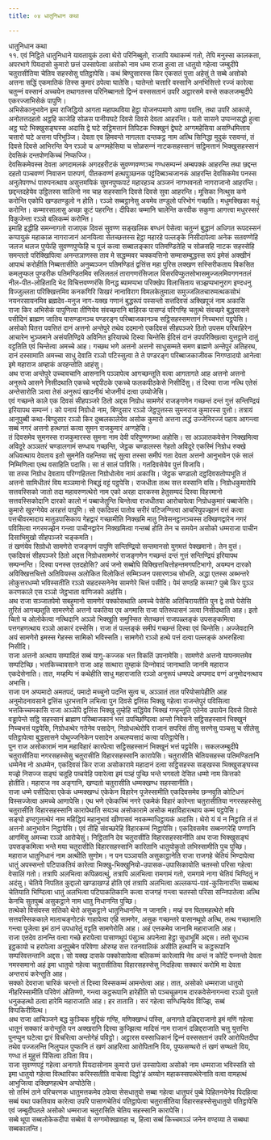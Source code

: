 ```yaml
---
title: ०४ धातुनिधान कथा

---
```

धातुनिधान कथा  
११. एवं निट्ठिते धातुनिधाने यावतायुकं ठत्वा थेरो परिनिब्बुतो, राजापि यथाकम्मं गतो, तेपि मनुस्सा कालकता, अपरभागे पियदासो कुमारो छत्तं उस्सापेत्वा असोको नाम धम्म राजा हुत्वा ता धातुयो गहेत्वा जम्बुदीपे चतुरासीतिया चेतिय सहस्सेसु पतिट्ठापेसि। कथं बिण्दुसारस्स किर एकसतं पुत्ता अहेसुं ते सब्बे असोको अत्तना सद्धिं एकमातिकं तिस्स कुमारं ठपेत्वा घातेसि। घातेन्तो चत्तारि वस्सानि अनभिसित्तो रज्‍जं कारेत्वा चतुन्‍नं वस्सानं अच्‍चयेन तथागतस्स परिनिब्बानतो द्विन्‍नं वस्ससतानं उपरि अट्ठारसमे वस्से सकलजम्बुदीपे एकरज्‍जाभिसेकं पापुणि।  
अभिसेकानुभावेन इमा राजिद्धियो आगता महापथविया हेट्ठा योजनप्पमाणे आणा पवत्ति, तथा उपरि आकासे, अनोतत्तदहतो अट्ठहि काजेहि सोळस पानीयघटे दिवसे दिवसे देवता आहरन्ति। यतो सासने उप्पन्‍नसद्धो हुत्वा अट्ठ घटे भिक्खुसङ्घस्स अदासि द्वे घटे सट्ठिमत्तानं तिपिटक भिक्खुनं द्वेघटे अग्गमहेसिया असण्धिमित्ताय चत्तारो घटे अत्तना परिभुञ्‍जि। देवता एव हिमवन्ते नागलता दन्तकट्ठ नाम अत्थि सिनिद्धा मुदुकं रसवन्तं, तं दिवसे दिवसे आभिरन्ति येन रञ्‍ञो च अग्गमहेसिया च सोळसन्‍नं नाटकसहस्सानं सट्ठिमत्तानं भिक्खुसहस्सानं देवसिकं दन्तपोणकिच्‍चं निप्फज्‍जि।  
देवसिकमेवस्स देवता अगदामलकं अगदहरीटकं सुवण्णवण्णञ्‍च गण्धसम्पन्‍नं अम्बपक्‍कं आहरन्ति तथा छद्दन्त दहतो पञ्‍चवण्णं निवासन पारुपणं, पीतकवण्णं हत्थपुञ्छनक पट्टंदिब्बञ्‍चजानकं आहरन्ति देवसिकमेव पनस्स अनुलेपगण्धं पारुपनत्थाय असुत्तमयिकं सुमनपुप्फपटं महारहञ्‍च अञ्‍जनं नागभवनतो नागराजानो आहरन्ति। छद्दन्तदहेयेव उट्ठितस्स सालिनो नव चाह सहस्सानि दिवसे दिवसे सुवा आहरन्ति। मूसिका नित्थुस कणे करोन्ति एकोपि खण्डतण्डुलो न होति। रञ्‍ञो सब्बट्ठानेसु अयमेव तण्डुलो परिभोगं गच्छति। मधुमक्खिका मधुं करोन्ति। कम्मारसालासु अच्छा कूटं पहरन्ति। दीपिका चम्मानि चालेन्ति करवीक सकुणा आगत्त्वा मधुरस्सरं विकुजेन्ता रञ्‍ञो बलिकम्मं करोन्ति।  
इमाहि इद्धीहि समन्‍नागतो राजाएक दिवसं सुवण्ण सङ्खलिक बण्धनं पेसेत्वा चतुन्‍नं बुद्धानं अधिगत रूपदस्सनं कप्पायुकं महाकाळ नागराजानं आनयित्वा सेतच्छत्तस्स हेट्ठा महारहे पल्‍लङ्के निसीदापेत्वा अनेक सतवण्णेहि जलज थलज पुप्फेहि सुवण्णपुप्फेहि च पूजं कत्वा सब्बालङ्कार पतिमण्डितेहि च सोळसहि नाटक सहस्सेहि समन्ततो परिक्खिपित्वा अनन्तञाणस्स ताव मे सद्धम्मवर चक्‍कवत्तिनो सम्मासम्बुद्धस्स रूपं इमेसं अक्खीनं आपाथं करोहीति निब्बत्तासीति अनुब्यञ्‍जन पतिमण्डितं द्वत्तिंस महा पुरिस लक्खण सस्सिरीकताय विकसित कमलुप्फल पुण्डरीक पतिमण्डितमिव सलिलतलं तारागणरंसिजाल विसरविप्फुतसोभासमुज्‍जलमिवगगनतलं नील-पीत-लोहितादि भेद विचित्तवण्णरंसि विनद्ध ब्यामप्पभा परिक्खेप विलासिताय सञ्झप्पभानुराग इण्दधनु विज्‍जुल्‍लता परिक्खित्तमिव कनकगिरि सिखरं नानाविराग विमलकेतुमाला समुज्‍जलितचारुमत्थकसोभं नयनरसायनमिव ब्रह्मदेव-मनुज नाग-यक्ख गणानं बुद्धरूपं पस्सन्तो सत्तदिवसं अक्खिपूजं नाम अकासि  
राजा किर अभिसेकं पापुणित्वा तीणियेव संवच्छरानि बाहिरक पासण्डं परिगण्हि चतुत्थे संवच्छरे बुद्धसासने पसीदिनं ब्राह्मण जातिय पासण्डानञ्‍च पण्डरङ्ग परिब्बाजकानञ्‍च सट्ठिसहस्समत्तानं निच्‍चभत्तं पट्ठपेसि।  
असोको पितरा पवत्तितं दानं अत्तनो अन्तेपुरे तथेव ददमानो एकदिवसं सीहपञ्‍जरे ठितो उपसम परिबाहिरेन आचारेन भुञ्‍जमाने असंयतिण्द्रिये अविनित इरियापथे दिस्वा चिन्तेसि ईदिसं दानं उपपरिक्खित्वा युत्तट्ठाने दातुं वट्टतिति एवं चिन्तेत्वा अमच्‍चे आह। गच्छथ भणे अत्तनो अत्तनो साधुसम्मते समण ब्राह्मणे अन्तेपुरं अतिहरथ, दानं दस्सामाति अमच्‍चा साधु देवाति रञ्‍ञो पटिस्सुत्वा ते ते पण्डरङ्ग परिब्बाजकाजीवक निगण्ठादयो आनेत्वा इमे महाराज अम्हाकं अरहन्तोति आहंसु।  
अथ राजा अन्तेपुरे उच्‍चावचानि आसनानि पञ्‍ञापेत्व आगच्छन्तूति वत्वा आगतागते आह अत्तनो अत्तनो अनुरूपे आसने निसीदथाति एकच्‍चे भद्दपीठके एकच्‍चे फलकपीठकेसे निसीदिंसु। तं दिस्वा राजा नत्थि एतेसं अन्तेसारोति ञत्वा तेसं अनुरूपं खादनीयं भोजनीयं दत्वा उय्योजेसि।  
एवं गच्छन्ते काले एक दिवसं सीहपञ्‍जरे ठितो अद्दस निग्रोध सामणेरं राजङ्गणेन गच्छन्तं दन्तं गुत्तं सन्तिण्द्रियं इरियापथ सम्पन्‍नं। को पनायं निग्रोधो नाम, बिण्दुसार रञ्‍ञो जेट्ठपुत्तस्स सुमनराज कुमारस्स पुत्तो। तत्रायं आनुपुब्बी कथा-बिण्दुसार रञ्‍ञो किर दुब्बलकालेयेव असोक कुमारो अत्तना लद्धं उज्‍जेनिरज्‍जं पहाय आगन्त्वा सब्बं नगरं अत्तनो हत्थगतं कत्वा सुमन राजकुमारं अग्गहेसि।  
तं दिवसमेव सुमनस्स राजकुमारस्स सुमना नाम देवी परिपुण्णगब्भा अहोसि। सा अञ्‍ञातकवेसेन निक्खमित्वा अविदूरे अञ्‍ञतरं चण्डालगामं सण्धाय गच्छन्ति, जेट्ठक चण्डालस्स गेहतो अविदूरे एकस्मिं निग्रोध रुक्खे अधिवत्थाय देवताय इतो सुमनेति वहन्तिया सद्दं सुत्वा तस्सा समीपं गता देवता अत्तनो आनुभावेन एकं सालं निम्मिणित्वा एत्थ वसाहिति पदासि। सा तं सालं पाविसि। गतदिवसेयेव पुत्तं विजायि।  
सा तस्स निग्रोध देवताय परिग्गहितत्ता निग्रोधोत्वेव नामं अकासि। जेट्ठक चण्डालो दट्ठदिवसतोप्पभूति तं अत्तनो सामिधीतरं विय मञ्‍ञमानो निबद्धं वट्टं पट्ठपेसि। राजधीता तत्थ सत्त वस्सानि वसि। निग्रोधकुमारोपि सत्तवस्सिको जातो तदा महावरुणत्थेरो नाम एको अरहा दारकस्स हेतुसम्पदं दिस्वा विहरमानो सत्तवस्सिकोदानि दारको कालो नं पब्बाजेतुन्ति चिन्तेत्वा राजधीतया आरोचापेत्वा निग्रोधकुमारं पब्बाजेसि। कुमारो खुरग्गेयेव अरहत्तं पापुणि। सो एकदिवसं पातोव सरीरं पटिजग्गित्वा आचरियुपज्झानं वत्तं कत्वा पत्तचीवरमादाय मातुउपासिकाय गेहद्वारं गच्छामीति निक्खमि मातु निवेसनट्ठानञ्‍चस्स दक्खिणद्वारेन नगरं पविसित्वा नगरमज्झेन गन्त्वा पाचीनद्वारेन निक्खमित्वा गन्तब्बं होति तेन च समयेन असोको धम्मराजा पाचीन दिसाभिमुखो सीहपञ्‍जरे चङ्कमति।  
तं खणंयेव सिग्रोधो सामणेरो राजङ्गणं पापुणि सन्तिण्द्रियो सन्तमानसो युगमत्तं पेक्खमानो। तेन वुत्तं। एकदिवसं सीहपञ्‍जरे ठितो अद्दस निग्रोधसामणेरं राजङ्गणेन गच्छन्तं दन्तं गुत्तं सन्तिण्द्रियं इरियापथ सम्पन्‍नन्ति। दिस्वा पनस्स एतदहोसि? अयं जनो सब्बोपि विक्खित्तचित्तोहन्तमगपटिभागो, अयम्पन दारको अविक्खित्तचित्तो अतिवियस्स अलोकित विलोकितं सम्मिञ्‍जन पसारणञ्‍च सोभति, अद्धा एतस्स अब्भन्तरे लोकुत्तरधम्मो भविस्सतीति रञ्‍ञो सहदस्सनेनेव सामणेरे चित्तं पसीदि। पेमं सण्ठहि कस्मा? पुब्बे किर पुञ्‍ञ करणकाले एस रञ्‍ञो जेट्ठभाता वाणिजको अहोसि।  
अथ राजा सञ्‍जातपेमो सबहुमानो सामणेरं पक्‍कोसथाति अमच्‍चे पेसेसि अतिचिरायतीति पुन द्वे तयो पेसेसि तुरितं आगच्छतूति सामरणेरो अत्तनो पकतिया एव अगमासि राजा पतिरूपासनं ञत्वा निसीदथाति आह। इतो चितो च ओलोकेत्वा नत्थिदानि अञ्‍ञो भिक्खुति समुस्सित सेतच्छत्तं राजपळ्लङ्कं उपसङ्कमित्वा पत्तगहणत्थाय रञ्‍ञो आकारं दस्सेसि। राजा तं पल्‍लङ्कं समीपं गच्छन्तं दिस्वा एवं चिन्तेसि। अज्‍जेवदानि अयं सामणेरो इमस्स गेहस्स सामिको भविस्सति। सामणेरो रञ्‍ञो हत्थे पत्तं दत्वा पल्‍लङ्कं अभरुहित्वा निसीदि।  
राजा अत्तनो अत्थाय सम्पादितं सब्बं यागु-कज्‍जक भत्त विकतिं उपनामेसि। सामणेरो अत्तनो यापनमत्तमेव सम्पटिच्छि। भत्तकिच्‍चावसाने राजा आह सत्थारा तुम्हाकं दिन्‍नोवादं जानाथाति जानमि महाराज एकदेसेनाति। तात, मय्हम्पि नं कथेहीति साधु महाराजाति रञ्‍ञो अनुरूपं धम्मपदे अप्पमाद वग्गं अनुमोदनत्थाय अभासि।  
राजा पन अप्पमादो अमतपदं, पमादो मच्‍चुनो पदन्ति सुत्व च, अञ्‍ञातं तात परियोसापेहीति आह अनुमोदनावसाने द्वत्तिंस धुरभत्तानि लभित्वा पुन दिवसे द्वत्तिंस भिक्खु गहेत्वा राजन्तेपुरं पविसित्वा भत्तकिच्‍चमकासि राजा अञ्‍ञेपि द्वत्तिंस भिक्खु तुम्हेहि सद्धिंयेव भिक्खं गण्हन्तूति एतेनेव उपायेन दिवसे दिवसे वड्ढापेन्ते सट्ठि सहस्सानं ब्राह्मण परिब्बाजकानं भत्तं उपच्छिण्दित्वा अन्तो निवेसने सट्ठिसहस्सानं भिक्खुनं निच्‍चभत्तं पट्ठपेसि, निग्रोधत्थेर गतेनेव पसादेन, निग्रोधत्थेरोपि राजानं सपरिसं तीसु सरणेसु पञ्‍चसु च सीलेसु पतिट्ठापेत्वा बुद्धसासने पोथुज्‍जनिकेन पसादेन अचलप्पसादं कत्वा पतिट्ठापेसि।  
पुन राज असोकारामं नाम महाविहारं कारपेत्वा सट्ठिसहस्सानं भिक्खूनं भत्तं पट्ठपेसि। सकलजम्बुदीपे चतुरासीतिया नगरसहस्सेसु चतुरासीति विहारसहस्सानि कारापेसि। चतुरासीति चेतियसहस्स पतिमण्डितानि धम्मेनेव नो अधम्मेन, एकदिवसं किर राजा असोकारामे महादानं दत्वा सट्ठिसहस्स सङ्खस्स भिक्खुसङ्घस्स मज्झे निसज्‍ज सङ्घं चतूहि पव्चयेहि पवारेत्वा इमं पञ्हं पुच्छि भन्ते भगवतो देसित धम्मो नाम कित्तको होतीति। महाराज नव अङ्गानि, खण्दतो चतुरासीति धम्मक्खण्ध सहस्सानीति।  
राजा धम्मे पसीदित्वा एकेकं धम्मक्खण्धं एकेकेन विहारेन पूजेस्सामीति एकदिवसमेव छन्‍नवुति कोटिधनं विस्सज्‍जेत्वा अमच्‍चे आणापेसि। एथ भणे एकेकस्मिं नगरे एकमेकं विहारं कारेन्ता चतुरासीतिया नगरसहस्सेसु चतुरासीति विहारसहस्सानि कारापेथाति सयञ्‍च असोकारामे असोक महाविहारत्थाय कम्मं पट्ठपेसि।  
सङ्घो इण्दगुत्तत्थेरं नाम महिद्धियं महानुभावं खीणासवं नवकम्माधिट्ठायकं अदासि। थेरो यं यं न निट्ठाति तं तं अत्तनो आनुभावेन निट्ठापेसि। एवं तीहि संवच्छरेहि विहारकम्मं निट्ठापेसि। एकदिवसमेव सब्बनगरेहि पण्णानि आगमिंसु अमच्‍चा रञ्‍ञो आरोचेसुं। निट्ठितानि देव चतुरासीति विहारसहस्सानीति अथ राजा भिक्खुसङ्घं उपसङ्कमित्वा भन्ते मया चतुरासीति विहारसहस्सानि कारितानि धातुयोकुतो लभिस्सामीति पुच पुच्छि।  
महाराज धातुनिधानं नाम अत्थीति सुणोम। न पन पञ्‍ञायति असुकाट्ठानेति राजा राजगहे चेतियं भिण्दापेत्वा धातुं अपस्सन्तो पटिपाकतियं कारेत्वा भिक्खु-भिक्खुनियो-उपासक-उपासिकायोति चतस्सो परिसा गहेत्वा वेसालिं गतो। तत्रापि अलभित्वा कपिळवत्थुं, तत्रापि अलभित्वा रामगामं गतो, रामगामे नागा चेतियं भिण्दितुं न अदंसु। चेतिये निपतित कुद्दालो खण्डाखण्डं होति एवं तत्रापि अलभित्वा अल्‍लकप्पं-पावं-कुसिनारन्ति सब्बत्थ चेतियाति भिण्दित्वा धातुं अलभित्वा पटिपाकतिकानि कत्वा राजगहं गन्त्वा चतस्सो परिसा सन्‍निपातेत्वा अत्थि केनचि सुतपुब्बं असुकट्ठाने नाम धातु निधानन्ति पुच्छि।  
तत्थेको विसंवस्स सतिको थेरो असुकट्ठाने धातुनिधानन्ति न जानामि। मय्हं पन पितामहत्थेरो मयि सत्तवस्सिककाले मालाचङ्गोटकं गाहापेत्वा एहि सामणेर, असुक गच्छन्तरे पासानथूपो अत्थि, तत्थ गच्छामाति गन्त्वा पूजेत्वा इमं ठानं उपधारेतुं वट्टति सामणेरोति आह। अहं एत्तकमेव जानामि महाराजाति आह।  
राजा एतदेव ठानन्ति वत्वा गच्छे हरापेत्वा पासाणथूपं पंसुञ्‍च अपनेत्वा हेट्ठा सुधाभूमिं अद्दस। ततो सुधञ्‍च इट्ठकायो च हरापेत्वा अनुपुब्बेन परिवेणा ओरुय्ह सत्त रतनवालिकं असीति हत्थानि च कट्ठरूपानि सम्परिवत्तन्तानि अद्दस। सो यक्ख दासके पक्‍कोसापेत्वा बलिकम्मं कारेत्वापि नेव अन्तं न कोटिं पन्‍नन्तो देवता नमस्समानो अहं इमा धातुयो गहेत्वा चतुरासीतिया विहारसहस्सेसु निदहित्वा सक्‍कारं करोमि मा देवता अन्तरायं करेन्तूति आह।  
सक्‍को देवराजा चारिकं चरन्तो तं दिस्वा विस्सकम्मं आमन्तेत्वा आह। तात, असोको धम्मराजा धातुयो नीहरिस्सामीति परिवेणं ओतिण्णो, गन्त्वा कट्ठरूपानि हारेहीति सो पञ्‍चचूळगाम दारकवेसेनागन्त्वा रञ्‍ञो पुरतो धनुकहत्थो ठत्वा हारेमि महाराजाति आह। हर ताताति। सरं गहेत्वा सण्धिम्हियेव विज्झि, सब्बं विप्पकिरीयित्थ।  
अथ राजा आचिञ्‍जने बद्ध कुञ्‍चिक मुद्दिकं गण्हि, मणिक्खण्धं पस्सि, अनागते दळिद्दराजानो इमं मणिं गहेत्वा धातूनं सक्‍कारं करोन्तूति पन अक्खरानि दिस्वा कुज्झित्वा मादिसं नाम राजानं दळिद्दराजाति चत्तु युत्तन्ति पुनप्पुन घटेत्वा द्वारं विचरित्वा अन्तोगेहं पविट्ठो। अट्ठारस वस्साधिकानं द्विन्‍नं वस्ससतानं उपरि आरोपितदीपा तथेव पज्‍जलन्ति निलुप्पल पुप्फानि तं खणं आहरित्वा आरोपितानि विय, पुप्फसण्थरो तं खणं सण्थतो विय, गण्धा तं मुहुत्तं पिंसित्वा ठपिता विय।  
राजा सुवण्णपट्टं गहेत्वा अनागते पियदासोनाम कुमारो छत्तं उस्सापेत्वा असोको नाम धम्मराजा भविस्सति सो इमा धातुयो गहेत्वा वित्थारिका करिस्सतीति वाचेत्वा दिट्ठो’हं अय्योन महाकस्सपत्थेरेनाति वत्वा वामहत्थं आभुजित्वा दक्खिणहत्थेन अप्पोठेसि।  
सो तस्मिं ठाने परिचरणक धातुमत्तकमेव ठपेत्वा सेसधातुयो सब्बा गहेत्वा धातुघरं पुब्बे पिहितनयेनेव पिदहित्वा सब्बं यथा पकतियाव कारेत्वा उपरि पासाणचेतियं पतिट्ठापेत्वा चतुरासीतिया विहारसहस्सेसुधातुयो पतिट्ठापेसि एवं जम्बुदीपतले असोको धम्मराजा चतुरासिति चेतिय सहस्सानि कारापेसि।  
सब्बे थूपा सब्बलोकेकदीपा सब्बेसं ये सग्गमोक्खावहा च, हित्वा सब्बं किच्‍चमञ्‍ञं जनेन वण्दय्या ते सब्बथा सब्बकालन्ति।  